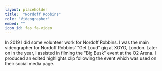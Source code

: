 ```yaml
---
layout: placeholder
title:  "Nordoff Robbins"
role: "Videographer" 
embed: ""
icon_id: fas fa-video
---
```


In 2019 I did some volunteer work for Nordoff Robbins. I was the main videographer for Nordoff Robbins' "Get Loud" gig at XOYO, London. Later on in the year, I assisted in filming the "Big Busk" event at the O2 Arena. I produced an edited highlights clip following the event which was used on their social media page.